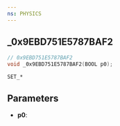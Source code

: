 ```yaml
---
ns: PHYSICS
---
```

## _0x9EBD751E5787BAF2

```c
// 0x9EBD751E5787BAF2
void _0x9EBD751E5787BAF2(BOOL p0);
```

```
SET_*
```

## Parameters
* **p0**: 

